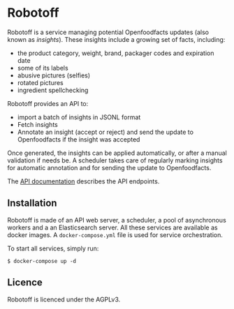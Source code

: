 # Robotoff

Robotoff is a service managing potential Openfoodfacts updates (also known as _insights_).
These insights include a growing set of facts, including:
- the product category, weight, brand, packager codes and expiration date
- some of its labels
- abusive pictures (selfies)
- rotated pictures
- ingredient spellchecking

Robotoff provides an API to:

- import a batch of insights in JSONL format
- Fetch insights
- Annotate an insight (accept or reject) and send the update to Openfoodfacts if the insight was accepted

Once generated, the insights can be applied automatically, or after a manual validation if needs be.
A scheduler takes care of regularly marking insights for automatic annotation and for sending the update to Openfoodfacts.

The [API documentation](https://github.com/openfoodfacts/robotoff/blob/master/robotoff/doc/api.md) describes the API endpoints.

## Installation

Robotoff is made of an API web server, a scheduler, a pool of asynchronous workers and a an Elasticsearch server.
All these services are available as docker images. A `docker-compose.yml` file is used for service orchestration.

To start all services, simply run:

`$ docker-compose up -d`


## Licence

Robotoff is licenced under the AGPLv3.
